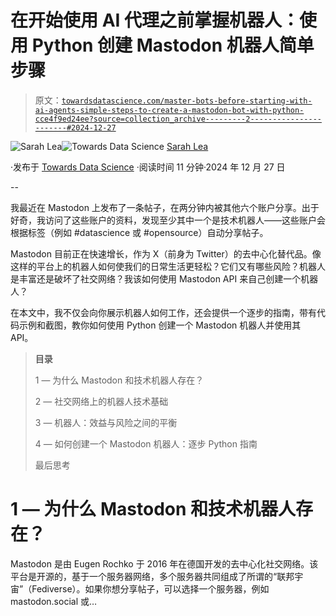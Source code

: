 # 在开始使用 AI 代理之前掌握机器人：使用 Python 创建 Mastodon 机器人简单步骤

> 原文：[`towardsdatascience.com/master-bots-before-starting-with-ai-agents-simple-steps-to-create-a-mastodon-bot-with-python-cce4f9ed24ee?source=collection_archive---------2-----------------------#2024-12-27`](https://towardsdatascience.com/master-bots-before-starting-with-ai-agents-simple-steps-to-create-a-mastodon-bot-with-python-cce4f9ed24ee?source=collection_archive---------2-----------------------#2024-12-27)

[](https://medium.com/@schuerch_sarah?source=post_page---byline--cce4f9ed24ee--------------------------------)![Sarah Lea](https://medium.com/@schuerch_sarah?source=post_page---byline--cce4f9ed24ee--------------------------------)[](https://towardsdatascience.com/?source=post_page---byline--cce4f9ed24ee--------------------------------)![Towards Data Science](https://towardsdatascience.com/?source=post_page---byline--cce4f9ed24ee--------------------------------) [Sarah Lea](https://medium.com/@schuerch_sarah?source=post_page---byline--cce4f9ed24ee--------------------------------)

·发布于 [Towards Data Science](https://towardsdatascience.com/?source=post_page---byline--cce4f9ed24ee--------------------------------) ·阅读时间 11 分钟·2024 年 12 月 27 日

--

我最近在 Mastodon 上发布了一条帖子，在两分钟内被其他六个账户分享。出于好奇，我访问了这些账户的资料，发现至少其中一个是技术机器人——这些账户会根据标签（例如 #datascience 或 #opensource）自动分享帖子。

Mastodon 目前正在快速增长，作为 X（前身为 Twitter）的去中心化替代品。像这样的平台上的机器人如何使我们的日常生活更轻松？它们又有哪些风险？机器人是丰富还是破坏了社交网络？我该如何使用 Mastodon API 来自己创建一个机器人？

在本文中，我不仅会向你展示机器人如何工作，还会提供一个逐步的指南，带有代码示例和截图，教你如何使用 Python 创建一个 Mastodon 机器人并使用其 API。

> **目录**
> 
> 1 — 为什么 Mastodon 和技术机器人存在？
> 
> 2 — 社交网络上的机器人技术基础
> 
> 3 — 机器人：效益与风险之间的平衡
> 
> 4 — 如何创建一个 Mastodon 机器人：逐步 Python 指南
> 
> 最后思考

# 1 — 为什么 Mastodon 和技术机器人存在？

Mastodon 是由 Eugen Rochko 于 2016 年在德国开发的去中心化社交网络。该平台是开源的，基于一个服务器网络，多个服务器共同组成了所谓的“联邦宇宙”（Fediverse）。如果你想分享帖子，可以选择一个服务器，例如 mastodon.social 或…
